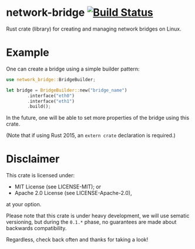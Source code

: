 # network-bridge [![Build Status](https://travis-ci.org/levex/network-bridge-rs.svg?branch=master)](https://travis-ci.org/levex/network-bridge-rs)
Rust crate (library) for creating and managing network bridges on Linux.

# Example

One can create a bridge using a simple builder pattern:

```rust
use network_bridge::BridgeBuilder;

let bridge = BridgeBuilder::new("bridge_name")
		.interface("eth0")
		.interface("eth1")
		.build();
```

In the future, one will be able to set more properties of the bridge using this
crate.

(Note that if using Rust 2015, an `extern crate` declaration is required.)

# Disclaimer

This crate is licensed under:

- MIT License (see LICENSE-MIT); or
- Apache 2.0 License (see LICENSE-Apache-2.0),

at your option.

Please note that this crate is under heavy development, we will use sematic
versioning, but during the `0.1.*` phase, no guarantees are made about
backwards compatibility.

Regardless, check back often and thanks for taking a look!
